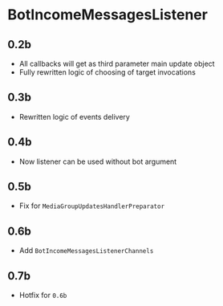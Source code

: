 # BotIncomeMessagesListener

## 0.2b

* All callbacks will get as third parameter main update object
* Fully rewritten logic of choosing of target invocations

## 0.3b

* Rewritten logic of events delivery

## 0.4b

* Now listener can be used without bot argument

## 0.5b

* Fix for `MediaGroupUpdatesHandlerPreparator`

## 0.6b

* Add `BotIncomeMessagesListenerChannels`

## 0.7b

*  Hotfix for `0.6b`
